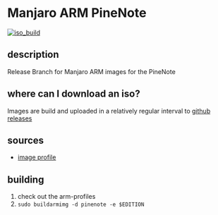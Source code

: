 # Manjaro ARM PineNote
[![iso_build](https://github.com/manjaro-arm/pinenote-images/workflows/image_build_all/badge.svg)](https://github.com/manjaro-arm/pinenote-images/actions)

## description

Release Branch for Manjaro ARM images for the PineNote

## where can I download an iso?

Images are build and uploaded in a relatively regular interval to [github releases](https://github.com/manjaro-arm/pinenote-images/releases)

## sources

- [image profile](https://github.com/manjaro-pinephone/arm-profiles)

## building

1. check out the arm-profiles
2. `sudo buildarmimg -d pinenote -e $EDITION`
